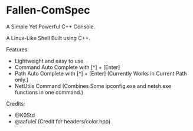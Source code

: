 # Fallen-ComSpec
A Simple Yet Powerful C++ Console.

A Linux-Like Shell Built using C++.

Features:
+ Lightweight and easy to use
+ Command Auto Complete with [^] + [Enter]
+ Path Auto Complete with [^] + [Enter] (Currently Works in Current Path only.)
+ NetUtils Command (Combines Some ipconfig.exe and netsh.exe functions in one command.)

Credits:
+ @K0Std
+ @aafulei (Credit for headers/color.hpp)

